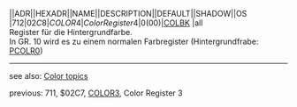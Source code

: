 ||ADR||HEXADR||NAME||DESCRIPTION||DEFAULT||SHADOW||OS  
|712|$02C8|COLOR4|Color Register 4|0 ($00)|[COLBK](../COLBK/index.md) |all  
Register für die Hintergrundfarbe.  
In GR. 10 wird es zu einem normalen Farbregister (Hintergrundfrabe: [PCOLR0](../PCOLR0/index.md))  
  
---
see also: [Color topics](../Color_topics/index.md)  
  
previous: 711, $02C7, [COLOR3](../COLOR3/index.md), Color Register 3  
